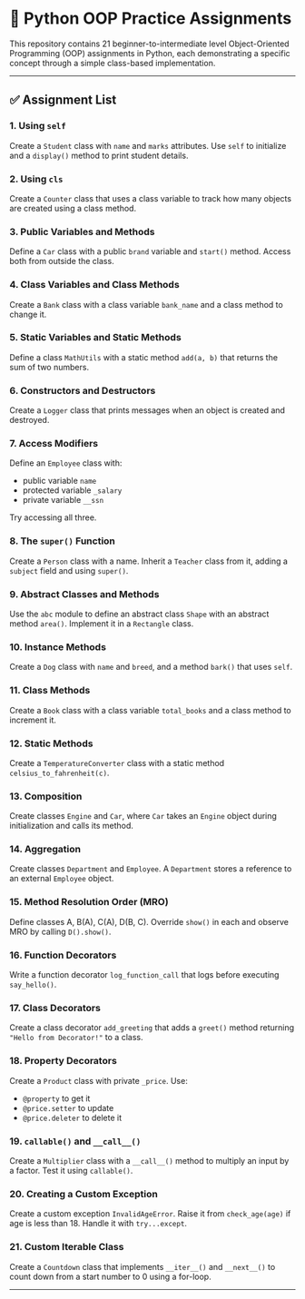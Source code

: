 # 🧠 Python OOP Practice Assignments

This repository contains 21 beginner-to-intermediate level Object-Oriented Programming (OOP) assignments in Python, each demonstrating a specific concept through a simple class-based implementation.

---

## ✅ Assignment List

### 1. Using `self`
Create a `Student` class with `name` and `marks` attributes. Use `self` to initialize and a `display()` method to print student details.

### 2. Using `cls`
Create a `Counter` class that uses a class variable to track how many objects are created using a class method.

### 3. Public Variables and Methods
Define a `Car` class with a public `brand` variable and `start()` method. Access both from outside the class.

### 4. Class Variables and Class Methods
Create a `Bank` class with a class variable `bank_name` and a class method to change it.

### 5. Static Variables and Static Methods
Define a class `MathUtils` with a static method `add(a, b)` that returns the sum of two numbers.

### 6. Constructors and Destructors
Create a `Logger` class that prints messages when an object is created and destroyed.

### 7. Access Modifiers
Define an `Employee` class with:
- public variable `name`
- protected variable `_salary`
- private variable `__ssn`

Try accessing all three.

### 8. The `super()` Function
Create a `Person` class with a name. Inherit a `Teacher` class from it, adding a `subject` field and using `super()`.

### 9. Abstract Classes and Methods
Use the `abc` module to define an abstract class `Shape` with an abstract method `area()`. Implement it in a `Rectangle` class.

### 10. Instance Methods
Create a `Dog` class with `name` and `breed`, and a method `bark()` that uses `self`.

### 11. Class Methods
Create a `Book` class with a class variable `total_books` and a class method to increment it.

### 12. Static Methods
Create a `TemperatureConverter` class with a static method `celsius_to_fahrenheit(c)`.

### 13. Composition
Create classes `Engine` and `Car`, where `Car` takes an `Engine` object during initialization and calls its method.

### 14. Aggregation
Create classes `Department` and `Employee`. A `Department` stores a reference to an external `Employee` object.

### 15. Method Resolution Order (MRO)
Define classes A, B(A), C(A), D(B, C). Override `show()` in each and observe MRO by calling `D().show()`.

### 16. Function Decorators
Write a function decorator `log_function_call` that logs before executing `say_hello()`.

### 17. Class Decorators
Create a class decorator `add_greeting` that adds a `greet()` method returning `"Hello from Decorator!"` to a class.

### 18. Property Decorators
Create a `Product` class with private `_price`. Use:
- `@property` to get it
- `@price.setter` to update
- `@price.deleter` to delete it

### 19. `callable()` and `__call__()`
Create a `Multiplier` class with a `__call__()` method to multiply an input by a factor. Test it using `callable()`.

### 20. Creating a Custom Exception
Create a custom exception `InvalidAgeError`. Raise it from `check_age(age)` if age is less than 18. Handle it with `try...except`.

### 21. Custom Iterable Class
Create a `Countdown` class that implements `__iter__()` and `__next__()` to count down from a start number to 0 using a for-loop.

---

